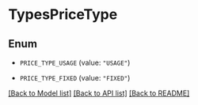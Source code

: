 # TypesPriceType

## Enum


* `PRICE_TYPE_USAGE` (value: `"USAGE"`)

* `PRICE_TYPE_FIXED` (value: `"FIXED"`)


[[Back to Model list]](../README.md#documentation-for-models) [[Back to API list]](../README.md#documentation-for-api-endpoints) [[Back to README]](../README.md)


